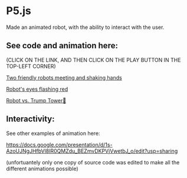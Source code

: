 # P5.js
Made an animated robot, with the ability to interact with the user.

## See code and animation here:

(CLICK ON THE LINK, AND THEN CLICK ON THE PLAY BUTTON IN THE TOP-LEFT CORNER)

[Two friendly robots meeting and shaking hands](http://alpha.editor.p5js.org/phyninja/sketches/S1GylpbTZ)

[Robot's eyes flashing red](http://alpha.editor.p5js.org/phyninja/sketches/SymK53G6Z)

[Robot vs. Trump Tower:poop:](http://alpha.editor.p5js.org/phyninja/sketches/Skk_taM6Z)


## Interactivity: 


See other examples of animation here: 

https://docs.google.com/presentation/d/1s-AzoUJNgJHfbVl8IR0QMZdu_BEZmvDKPVjVwetbJ_o/edit?usp=sharing

(unfortuantely only one copy of source code was edited to make all the different animations possible)

